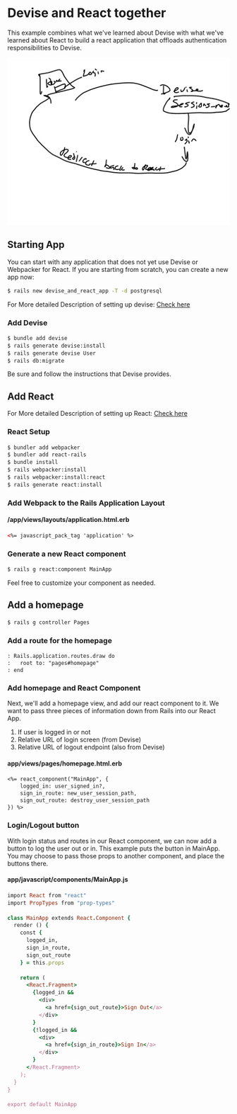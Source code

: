 # Devise and React together
This example combines what we've learned about Devise with what we've learned about React to build a react application that offloads authentication responsibilities to Devise.

![devise and react together](./assets/devise-react-structure.jpg)

## Starting App

You can start with any application that does not yet use Devise or Webpacker for React.  If you are starting from scratch, you can create a new app now:
```bash
$ rails new devise_and_react_app -T -d postgresql
```

For More detailed Description of setting up devise: [Check here](./02-authorization-and-authentication/03_devise.md)
### Add Devise
```bash
$ bundle add devise
$ rails generate devise:install
$ rails generate devise User
$ rails db:migrate
```

Be sure and follow the instructions that Devise provides.



## Add React
For More detailed Description of setting up React: [Check here](./01-react-in-rails/02_Hello_World.md)

### React Setup
```bash
$ bundler add webpacker
$ bundler add react-rails
$ bundle install
$ rails webpacker:install
$ rails webpacker:install:react
$ rails generate react:install
```

### Add Webpack to the Rails Application Layout
#### /app/views/layouts/application.html.erb
```html
<%= javascript_pack_tag 'application' %>
```

### Generate a new React component
```bash
$ rails g react:component MainApp
```
Feel free to customize your component as needed.


## Add a homepage

```bash
$ rails g controller Pages
```

### Add a route for the homepage
```result
: Rails.application.routes.draw do
:   root to: "pages#homepage"
: end
```

### Add homepage and React Component
Next, we'll add a homepage view, and add our react component to it.  We want to pass three pieces of information down from Rails into our React App.
1) If user is logged in or not
2) Relative URL of login screen (from Devise)
3) Relative URL of logout endpoint (also from Devise)

#### app/views/pages/homepage.html.erb
```result
<%= react_component("MainApp", {
    logged_in: user_signed_in?,
    sign_in_route: new_user_session_path,
    sign_out_route: destroy_user_session_path
}) %>
```

### Login/Logout button
With login status and routes in our React component, we can now add a button to log the user out or in.  This example puts the button in MainApp.  You may choose to pass those props to another component, and place the buttons there.


#### app/javascript/components/MainApp.js
```ruby
import React from "react"
import PropTypes from "prop-types"

class MainApp extends React.Component {
  render () {
    const {
      logged_in,
      sign_in_route,
      sign_out_route
    } = this.props

    return (
      <React.Fragment>
        {logged_in &&
          <div>
            <a href={sign_out_route}>Sign Out</a>
          </div>
        }
        {!logged_in &&
          <div>
            <a href={sign_in_route}>Sign In</a>
          </div>
        }
      </React.Fragment>
    );
  }
}

export default MainApp
```
